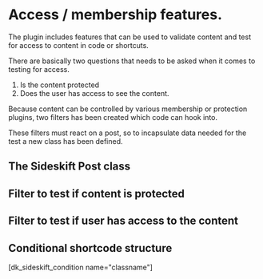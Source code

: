 # Access / membership features.
The plugin includes features that can be used to validate content and test for access to content in code or shortcuts.  

There are basically two questions that needs to be asked when it comes to testing for access.  

1. Is the content protected
2. Does the user has access to see the content. 

Because content can be controlled by various membership or protection plugins, two filters has been created which code
can hook into.

These filters must react on a post, so to incapsulate data needed for the test a new class has been defined.

## The Sideskift Post class

## Filter to test if content is protected

## Filter to test if user has access to the content

## Conditional shortcode structure

[dk_sideskift_condition name="classname"]